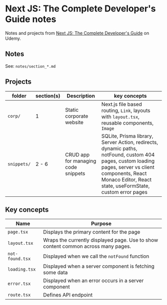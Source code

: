# Next JS: The Complete Developer's Guide notes

Notes and projects from [Next JS: The Complete Developer's Guide](https://www.udemy.com/course/next-js-the-complete-developers-guide) on Udemy.

## Notes

See: `notes/section_*.md`

## Projects

| folder | section(s) | Description | key concepts |
| ------ | ------- | ----------- | ------------ |
| `corp/` | 1 | Static corporate website | Next.js file based routing, `Link`, layouts with `layout.tsx`, reusable components, `Image` |
| `snippets/` | 2 - 6 | CRUD app for managing code snippets | SQLite, Prisma library, Server Action, redirects, dynamic paths, notFound, custom 404 pages, custom loading pages, server vs client components, React Monaco Editor, React state, useFormState, custom error pages  |

## Key concepts

| Name | Purpose |
| ---- | ------- |
| `page.tsx` | Displays the primary content for the page |
| `layout.tsx` | Wraps the currently displayed page. Use to show content common across many pages. |
| `not-found.tsx` | Displayed when we call the `notFound` function |
| `loading.tsx` | Displayed when a server component is fetching some data |
| `error.tsx` | Displayed when an error occurs in a server component |
| `route.tsx` | Defines API endpoint |

